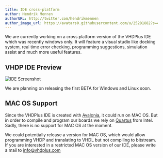 ```yaml
---
title: IDE cross-platform
author: Hendrik Mennen
authorURL: http://twitter.com/hendrikmennen
author_image_url: https://avatars0.githubusercontent.com/u/25281882?s=460&v=4
---
```


We are currently working on a cross platform version of the VHDPlus IDE which was recently windows only.
It will feature a visual studio like docking system, real time error checking, programming suggestions, simulation assist and much more useful features.
<!--truncate-->

## VHDP IDE Preview
![IDE Screenshot](/img/blog/2019-04-12/IDE.PNG)

We are planning on releasing the first BETA for Windows and Linux soon.

## MAC OS Support
Since the VHDPlus IDE is created with <a href="https://github.com/AvaloniaUI/Avalonia" target="_blank">Avalonia</a>, it could run on MAC OS. But in order to compile and program our boards we rely on <a href="https://www.intel.com/content/www/us/en/programmable/downloads/download-center.html" target="_blank">Quartus</a> from Intel. Sadly, there is no support for MAC OS at the moment.

We could potentially release a version for MAC OS, which would allow programming VHDP and translating to VHDL but not compiling to bitstream.
If you are interested in a restricted MAC OS version of our IDE, please write a mail to <a href="mailto:info@vhdplus.com">info@vhdplus.com</a>

